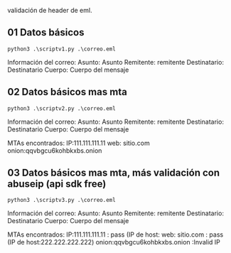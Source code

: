 validación de header de eml.
 
 ## 01 Datos básicos

```
python3 .\scriptv1.py .\correo.eml
```
Información del correo:
Asunto: Asunto
Remitente: remitente
Destinatario: Destinatario
Cuerpo: Cuerpo del mensaje


 ## 02 Datos básicos mas mta
```
python3 .\scriptv2.py .\correo.eml
```
Información del correo:
Asunto: Asunto
Remitente: remitente
Destinatario: Destinatario
Cuerpo: Cuerpo del mensaje

MTAs encontrados:
IP:111.111.111.11
web: sitio.com
onion:qqvbgcu6kohbkxbs.onion

 ## 03 Datos básicos mas mta,  más validación con abuseip (api sdk free)
```
python3 .\scriptv3.py .\correo.eml
```
Información del correo:
Asunto: Asunto
Remitente: remitente
Destinatario: Destinatario
Cuerpo: Cuerpo del mensaje

MTAs encontrados:
IP:111.111.111.11 : pass (IP de host:
web: sitio.com : pass (IP de host:222.222.222.222)
onion:qqvbgcu6kohbkxbs.onion  :Invalid IP
   
